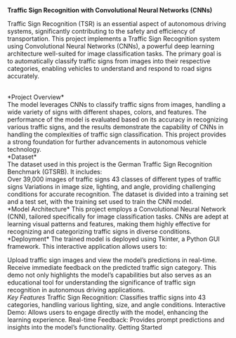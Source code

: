 **Traffic Sign Recognition with Convolutional Neural Networks (CNNs)**
<br>
<p>Traffic Sign Recognition (TSR) is an essential aspect of autonomous driving systems, significantly contributing to the safety and efficiency of transportation. 
This project implements a Traffic Sign Recognition system using Convolutional Neural Networks (CNNs), a powerful deep learning architecture well-suited for image classification tasks. 
The primary goal is to automatically classify traffic signs from images into their respective categories, enabling vehicles to understand and respond to road signs accurately.</p>
<br>
*Project Overview*
<br>
The model leverages CNNs to classify traffic signs from images, handling a wide variety of signs with different shapes, colors, and features.
 The performance of the model is evaluated based on its accuracy in recognizing various traffic signs, and the results demonstrate the capability of CNNs in handling the complexities of traffic sign classification. 
This project provides a strong foundation for further advancements in autonomous vehicle technology.
<br>
*Dataset*
<br>
The dataset used in this project is the German Traffic Sign Recognition Benchmark (GTSRB). It includes:
<br>
Over 39,000 images of traffic signs
43 classes of different types of traffic signs
Variations in image size, lighting, and angle, providing challenging conditions for accurate recognition.
The dataset is divided into a training set and a test set, with the training set used to train the CNN model.
<br>
*Model Architecture*
This project employs a Convolutional Neural Network (CNN), tailored specifically for image classification tasks. CNNs are adept at learning visual patterns and features, making them highly effective for recognizing and categorizing traffic signs in diverse conditions.
<br>
*Deployment*
The trained model is deployed using Tkinter, a Python GUI framework. This interactive application allows users to:

Upload traffic sign images and view the model’s predictions in real-time.
Receive immediate feedback on the predicted traffic sign category.
This demo not only highlights the model’s capabilities but also serves as an educational tool for understanding the significance of traffic sign recognition in autonomous driving applications.
<br>
*Key Features*
Traffic Sign Recognition: Classifies traffic signs into 43 categories, handling various lighting, size, and angle conditions.
Interactive Demo: Allows users to engage directly with the model, enhancing the learning experience.
Real-time Feedback: Provides prompt predictions and insights into the model’s functionality.
Getting Started
